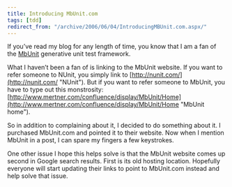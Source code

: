 ```yaml
---
title: Introducing MbUnit.com
tags: [tdd]
redirect_from: "/archive/2006/06/04/IntroducingMBUnit.com.aspx/"
---
```


If you’ve read my blog for any length of time, you know that I am a fan
of the [MbUnit](http://mbunit.com/ "MbUnit") generative unit test
framework.

What I haven’t been a fan of is linking to the MbUnit website. If you
want to refer someone to NUnit, you simply link to
[http://nunit.com/](http://nunit.com/ "NUnit"). But if you want to refer
someone to MbUnit, you have to type out this monstrosity:
[http://www.mertner.com/confluence/display/MbUnit/Home](http://www.mertner.com/confluence/display/MbUnit/Home "MbUnit home").

So in addition to complaining about it, I decided to do something about
it. I purchased MbUnit.com and pointed it to their website. Now when I
mention MbUnit in a post, I can spare my fingers a few keystrokes.

One other issue I hope this helps solve is that the MbUnit website comes
up second in Google search results. First is its old hosting location.
Hopefully everyone will start updating their links to point to
MbUnit.com instead and help solve that issue.

